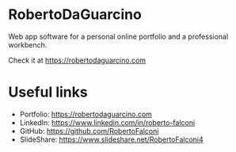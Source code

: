 # RobertoDaGuarcino
Web app software for a personal online portfolio and a professional workbench.

Check it at https://robertodaguarcino.com

# Useful links
- Portfolio: https://robertodaguarcino.com  
- LinkedIn: https://www.linkedin.com/in/roberto-falconi  
- GitHub: https://github.com/RobertoFalconi  
- SlideShare: https://www.slideshare.net/RobertoFalconi4  
